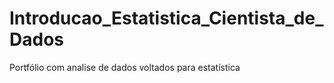 # Introducao_Estatistica_Cientista_de_Dados
Portfólio com analise de dados voltados para estatística
